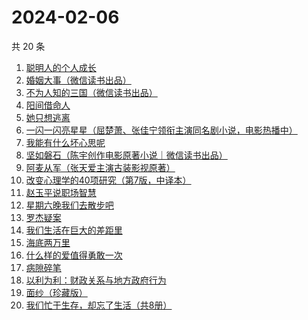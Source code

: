 # 2024-02-06

共 20 条

<!-- BEGIN WEREAD -->
<!-- 最后更新时间 2024-02-06 05:02:48 +0800 -->
1. [聪明人的个人成长](https://weread.qq.com/web/bookDetail/a6932fd0813ab6f21g018afa)
1. [婚姻大事（微信读书出品）](https://weread.qq.com/web/bookDetail/d4f32b20813ab87fdg01979d)
1. [不为人知的三国（微信读书出品）](https://weread.qq.com/web/bookDetail/84932580813ab87c1g0116af)
1. [阳间借命人](https://weread.qq.com/web/bookDetail/ade32200813ab80e6g012a21)
1. [她只想逃离](https://weread.qq.com/web/bookDetail/14032f30813ab87bdg0171be)
1. [一闪一闪亮星星（屈楚萧、张佳宁领衔主演同名剧小说，电影热播中）](https://weread.qq.com/web/bookDetail/04f32820813ab8807g0105ec)
1. [我能有什么坏心思呢](https://weread.qq.com/web/bookDetail/3a232840727df32b3a27408)
1. [坚如磐石（陈宇创作电影原著小说｜微信读书出品）](https://weread.qq.com/web/bookDetail/b3432ab0813ab87e0g018931)
1. [阿麦从军（张天爱主演古装影视原著）](https://weread.qq.com/web/bookDetail/0ec32820813ab7bcdg010c85)
1. [改变心理学的40项研究（第7版，中译本）](https://weread.qq.com/web/bookDetail/fe3325b0813ab6c04g012a12)
1. [赵玉平说职场智慧](https://weread.qq.com/web/bookDetail/8d832280813ab72bbg017413)
1. [星期六晚我们去散步吧](https://weread.qq.com/web/bookDetail/d59326c0813ab7bbdg017221)
1. [罗杰疑案](https://weread.qq.com/web/bookDetail/2ce329305b1dca2ceb95926)
1. [我们生活在巨大的差距里](https://weread.qq.com/web/bookDetail/286329405b40f728668c477)
1. [海底两万里](https://weread.qq.com/web/bookDetail/aad321e07268789aaade032)
1. [什么样的爱值得勇敢一次](https://weread.qq.com/web/bookDetail/27c32ac0813ab77d1g016ff1)
1. [病隙碎笔](https://weread.qq.com/web/bookDetail/87d32d00715af12587d0237)
1. [以利为利：财政关系与地方政府行为](https://weread.qq.com/web/bookDetail/1e7326a0813ab7b45g014524)
1. [面纱（珍藏版）](https://weread.qq.com/web/bookDetail/7fe32070813ab7684g012bbf)
1. [我们忙于生存，却忘了生活（共8册）](https://weread.qq.com/web/bookDetail/0d032440727b62540d0d2d6)
<!-- END WEREAD -->